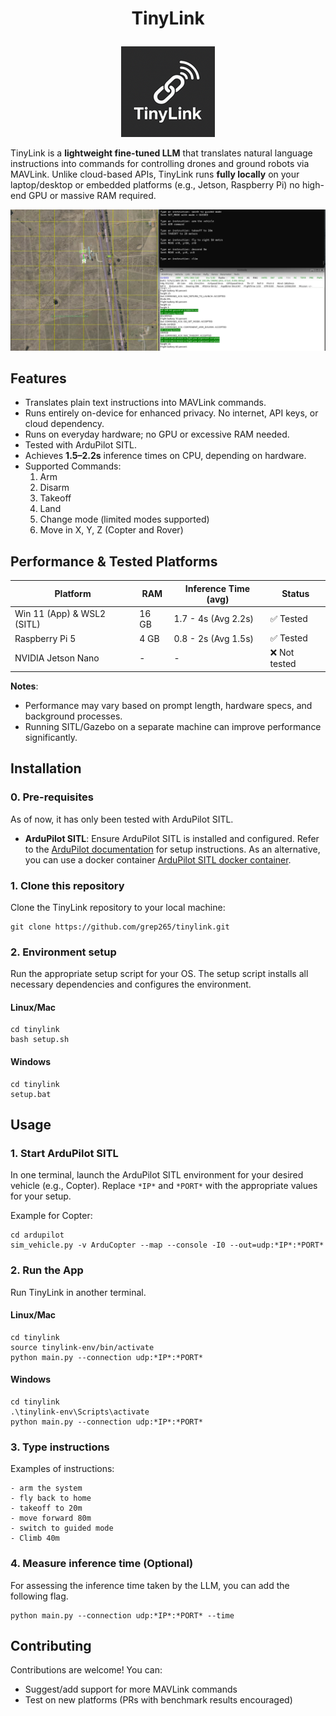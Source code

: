 # <p align="center">TinyLink</p>

<p align="center">
  <img src="images/tinylink-logo.png" alt="TinyLink Logo">
</p>

TinyLink is a **lightweight fine-tuned LLM** that translates natural language instructions into commands for controlling drones and ground robots via MAVLink. Unlike cloud-based APIs, TinyLink runs **fully locally** on your laptop/desktop or embedded platforms (e.g., Jetson, Raspberry Pi) no high-end GPU or massive RAM required.


![Demo](images/demo-1.png)

## Features 
- Translates plain text instructions into MAVLink commands.
- Runs entirely on-device for enhanced privacy. No internet, API keys, or cloud dependency.
- Runs on everyday hardware; no GPU or excessive RAM needed.
- Tested with ArduPilot SITL.
- Achieves **1.5–2.2s** inference times on CPU, depending on hardware.
- Supported Commands:
  1. Arm
  2. Disarm
  3. Takeoff
  4. Land
  5. Change mode (limited modes supported)
  6. Move in X, Y, Z (Copter and Rover)

## Performance & Tested Platforms  

| Platform                | RAM              | Inference Time (avg) | Status      |
|-------------------------|------------------|-----------------------|-------------|
| Win 11 (App) & WSL2 (SITL)         | 16 GB  | 1.7 - 4s (Avg 2.2s)          | ✅ Tested   |
| Raspberry Pi 5          | 4 GB   | 0.8 - 2s (Avg 1.5s)           | ✅ Tested |
| NVIDIA Jetson Nano      | -                | -                     | ❌ Not tested  |


**Notes**: 
- Performance may vary based on prompt length, hardware specs, and background processes.
- Running SITL/Gazebo on a separate machine can improve performance significantly.

## Installation

### 0. Pre-requisites
As of now, it has only been tested with ArduPilot SITL.
- **ArduPilot SITL**: Ensure ArduPilot SITL is installed and configured. Refer to the [ArduPilot documentation](https://ardupilot.org/dev/docs/sitl-simulator-software-in-the-loop.html) for setup instructions. As an alternative, you can use a docker container [ArduPilot SITL docker container](https://hub.docker.com/r/grep007/ardupilot-sitl-gui).

### 1. Clone this repository
Clone the TinyLink repository to your local machine:
```
git clone https://github.com/grep265/tinylink.git
```

### 2. Environment setup
Run the appropriate setup script for your OS. The setup script installs all necessary dependencies and configures the environment.
#### Linux/Mac
```
cd tinylink
bash setup.sh
```
#### Windows
```
cd tinylink
setup.bat
```

## Usage

### 1. Start ArduPilot SITL

In one terminal, launch the ArduPilot SITL environment for your desired vehicle (e.g., Copter). Replace `*IP*` and `*PORT*` with the appropriate values for your setup.

Example for Copter:
```
cd ardupilot
sim_vehicle.py -v ArduCopter --map --console -I0 --out=udp:*IP*:*PORT*
```

### 2. Run the App
Run TinyLink in another terminal.
#### Linux/Mac
```
cd tinylink
source tinylink-env/bin/activate
python main.py --connection udp:*IP*:*PORT*
```
#### Windows
```
cd tinylink
.\tinylink-env\Scripts\activate
python main.py --connection udp:*IP*:*PORT*
```
### 3. Type instructions

Examples of instructions:
```
- arm the system
- fly back to home
- takeoff to 20m
- move forward 80m
- switch to guided mode
- Climb 40m
```

### 4. Measure inference time (Optional)

For assessing the inference time taken by the LLM, you can add the following flag.

```
python main.py --connection udp:*IP*:*PORT* --time
```

## Contributing

Contributions are welcome! You can:

- Suggest/add support for more MAVLink commands
- Test on new platforms (PRs with benchmark results encouraged)